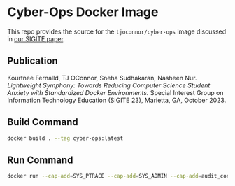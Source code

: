 # Cyber-Ops Docker Image

This repo provides the source for the ``tjoconnor/cyber-ops`` image discussed in [our SIGITE paper](https://github.com/tj-oconnor/Publications/raw/main/pdf/sigite23fernalld.pdf).

## Publication

Kourtnee Fernalld, TJ OConnor, Sneha Sudhakaran, Nasheen Nur. *Lightweight Symphony: Towards Reducing Computer Science Student Anxiety with Standardized Docker Environments.* Special Interest Group on Information Technology Education (SIGITE 23), Marietta, GA, October 2023. 

## Build Command

```bash
docker build . --tag cyber-ops:latest
```

## Run Command
```bash
docker run --cap-add=SYS_PTRACE --cap-add=SYS_ADMIN --cap-add=audit_control --security-opt seccomp=unconfined --privileged --platform linux/amd64  -ti --name=cyber-ops cyber-ops:latest
```





